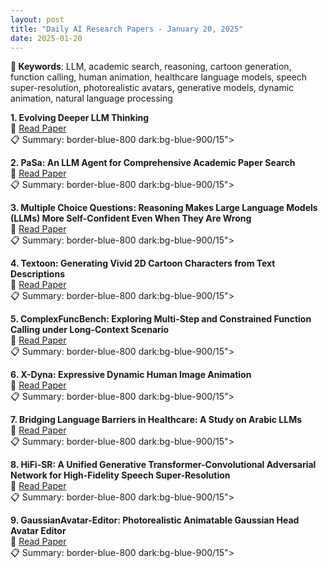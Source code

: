 ```yaml
---
layout: post
title: "Daily AI Research Papers - January 20, 2025"
date: 2025-01-20
---
```


**🔑 Keywords**: LLM, academic search, reasoning, cartoon generation, function calling, human animation, healthcare language models, speech super-resolution, photorealistic avatars, generative models, dynamic animation, natural language processing

**1. Evolving Deeper LLM Thinking**  
🔗 [Read Paper](https://huggingface.co/papers/2501.09891)  
📋 Summary: border-blue-800 dark:bg-blue-900/15">

**2. PaSa: An LLM Agent for Comprehensive Academic Paper Search**  
🔗 [Read Paper](https://huggingface.co/papers/2501.10120)  
📋 Summary: border-blue-800 dark:bg-blue-900/15">

**3. Multiple Choice Questions: Reasoning Makes Large Language Models (LLMs)
  More Self-Confident Even When They Are Wrong**  
🔗 [Read Paper](https://huggingface.co/papers/2501.09775)  
📋 Summary: border-blue-800 dark:bg-blue-900/15">

**4. Textoon: Generating Vivid 2D Cartoon Characters from Text Descriptions**  
🔗 [Read Paper](https://huggingface.co/papers/2501.10020)  
📋 Summary: border-blue-800 dark:bg-blue-900/15">

**5. ComplexFuncBench: Exploring Multi-Step and Constrained Function Calling
  under Long-Context Scenario**  
🔗 [Read Paper](https://huggingface.co/papers/2501.10132)  
📋 Summary: border-blue-800 dark:bg-blue-900/15">

**6. X-Dyna: Expressive Dynamic Human Image Animation**  
🔗 [Read Paper](https://huggingface.co/papers/2501.10021)  
📋 Summary: border-blue-800 dark:bg-blue-900/15">

**7. Bridging Language Barriers in Healthcare: A Study on Arabic LLMs**  
🔗 [Read Paper](https://huggingface.co/papers/2501.09825)  
📋 Summary: border-blue-800 dark:bg-blue-900/15">

**8. HiFi-SR: A Unified Generative Transformer-Convolutional Adversarial
  Network for High-Fidelity Speech Super-Resolution**  
🔗 [Read Paper](https://huggingface.co/papers/2501.10045)  
📋 Summary: border-blue-800 dark:bg-blue-900/15">

**9. GaussianAvatar-Editor: Photorealistic Animatable Gaussian Head Avatar
  Editor**  
🔗 [Read Paper](https://huggingface.co/papers/2501.09978)  
📋 Summary: border-blue-800 dark:bg-blue-900/15">
